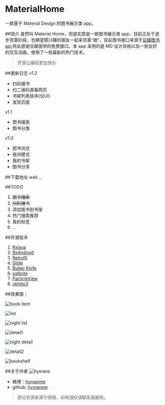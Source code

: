 # MaterialHome
一款基于 Material Design 的图书展示类 app。

##简介
虽然叫 Material Home，但是实质是一款图书展示类 app，目前正处于逐步完善阶段，也期望感兴趣的朋友一起来完善“她”。目前图书接口来源于[豆瓣图书 api](https://developers.douban.com/wiki/?title=api_v2),特此感谢豆瓣提供的免费接口。本 app 采用的是 MD 设计风格以及一些友好的交互动画，使用了一些最新的热门技术。
>开源让编程更加快乐

##更新日志
v1.2
- 扫码搜书
- 扫二维码查看网页
- 书架列表排序(仅UI)
- 发现页面

v1.1
- 图书搜索
- 图书分类

v1.0
- 图书浏览
- 夜间模式
- 我的书架
- 图书分享

##下载地址
wait...

##TODO
1. ~~图书搜索~~
2. ~~扫码搜书~~
3. 添加图书到书架
4. 热门搜索推荐
5. 我的标签
6. ...

##开源技术
1. [Rxjava](https://github.com/ReactiveX/RxJava)
2. [RxAndroid](https://github.com/ReactiveX/RxAndroid)
3. [Retrofit](https://github.com/square/retrofit)
4. [Glide](https://github.com/bumptech/glide)
5. [Butter Knife](https://github.com/JakeWharton/butterknife)
6. [sqlbrite](https://github.com/square/sqlbrite)
7. [ParticleView](https://github.com/JeasonWong/Particle)
8. [okhttp3](https://github.com/square/okhttp)

##效果图：

![book item](http://ww3.sinaimg.cn/mw690/005X6W83gw1f6p032la2tj30dw04vq4g.jpg)

![list](http://ww4.sinaimg.cn/mw690/005X6W83gw1f6p0339jkbj30c00lcn3f.jpg)

![night list](http://ww3.sinaimg.cn/mw690/005X6W83gw1f7m0auagjuj30c00lcwhl.jpg)

![detail1](http://ww1.sinaimg.cn/mw690/005X6W83gw1f7f0jsrizzj30c00lcacn.jpg)

![night detail](http://ww3.sinaimg.cn/mw690/005X6W83gw1f7m0av639aj30c00lcdie.jpg)

![detail2](http://ww3.sinaimg.cn/mw690/005X6W83gw1f7f0oimayej30c00lcwh6.jpg)

![bookshelf](http://ww2.sinaimg.cn/mw690/005X6W83gw1f7f0m87oqyj30c00lcta0.jpg)

##关于作者
![hymane](https://avatars0.githubusercontent.com/u/10279568?v=3&s=460)

- 微博：[hymanme](http://weibo.com/hymane)
- github: [hymanme](https://github.com/hymanme)

> 部分资源来源于网络，如有侵权请联系我删除。

